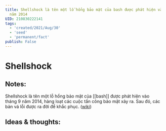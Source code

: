```yaml
---
title: Shellshock là tên một lỗ hổng bảo mật của bash được phát hiện vào tháng 9
  năm 2014
UID: 210830222141
tags:
  - 'created/2021/Aug/30'
  - 'seed'
  - 'permanent/fact'
publish: False
---
```

# Shellshock

## Notes:
Shellshock là tên một lỗ hổng bảo mật của [[bash]] được phát hiện vào tháng 9 năm 2014, hàng loạt các cuộc tấn công bảo mật xảy ra. Sau đó, các bản vá lỗi được ra đời để khắc phục. ([wiki](https://www.codehub.com.vn/Bash-va-Shell-khac-nhau-nhu-the-nao))

## Ideas & thoughts:
